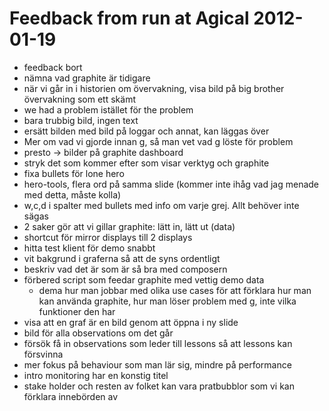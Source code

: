 # Feedback from run at Agical 2012-01-19

* feedback bort
* nämna vad graphite är tidigare
* när vi går in i historien om övervakning, visa bild på big brother övervakning som ett skämt
* we had a problem istället för the problem
* bara trubbig bild, ingen text
* ersätt bilden med bild på loggar och annat, kan läggas över
* Mer om vad vi gjorde innan g, så man vet vad g löste för problem
* presto -> bilder på graphite dashboard
* stryk det som kommer efter som visar verktyg och graphite
* fixa bullets för lone hero
* hero-tools, flera ord på samma slide (kommer inte ihåg vad jag menade med detta, måste kolla)
* w,c,d i spalter med bullets med info om varje grej. Allt behöver inte sägas
* 2 saker gör att vi gillar graphite: lätt in, lätt ut (data)
* shortcut för mirror displays till 2 displays
* hitta test klient för demo snabbt
* vit bakgrund i graferna så att de syns ordentligt
* beskriv vad det är som är så bra med composern
* förbered script som feedar graphite med vettig demo data
  - dema hur man jobbar med olika use cases för att förklara hur man kan använda graphite, hur man löser problem med g, inte vilka funktioner den har
* visa att en graf är en bild genom att öppna i ny slide
* bild för alla observations om det går
* försök få in observations som leder till lessons så att lessons kan försvinna
* mer fokus på behaviour som man lär sig, mindre på performance
* intro monitoring har en konstig titel
* stake holder och resten av folket kan vara pratbubblor som vi kan förklara innebörden av
